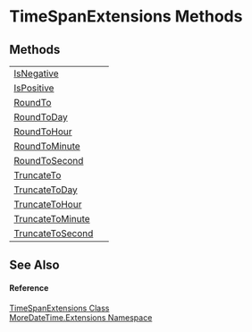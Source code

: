 # TimeSpanExtensions Methods




## Methods
<table>
<tr>
<td><a href="M_MoreDateTime_Extensions_TimeSpanExtensions_IsNegative">IsNegative</a></td>
<td> </td></tr>
<tr>
<td><a href="M_MoreDateTime_Extensions_TimeSpanExtensions_IsPositive">IsPositive</a></td>
<td> </td></tr>
<tr>
<td><a href="M_MoreDateTime_Extensions_TimeSpanExtensions_RoundTo">RoundTo</a></td>
<td> </td></tr>
<tr>
<td><a href="M_MoreDateTime_Extensions_TimeSpanExtensions_RoundToDay">RoundToDay</a></td>
<td> </td></tr>
<tr>
<td><a href="M_MoreDateTime_Extensions_TimeSpanExtensions_RoundToHour">RoundToHour</a></td>
<td> </td></tr>
<tr>
<td><a href="M_MoreDateTime_Extensions_TimeSpanExtensions_RoundToMinute">RoundToMinute</a></td>
<td> </td></tr>
<tr>
<td><a href="M_MoreDateTime_Extensions_TimeSpanExtensions_RoundToSecond">RoundToSecond</a></td>
<td> </td></tr>
<tr>
<td><a href="M_MoreDateTime_Extensions_TimeSpanExtensions_TruncateTo">TruncateTo</a></td>
<td> </td></tr>
<tr>
<td><a href="M_MoreDateTime_Extensions_TimeSpanExtensions_TruncateToDay">TruncateToDay</a></td>
<td> </td></tr>
<tr>
<td><a href="M_MoreDateTime_Extensions_TimeSpanExtensions_TruncateToHour">TruncateToHour</a></td>
<td> </td></tr>
<tr>
<td><a href="M_MoreDateTime_Extensions_TimeSpanExtensions_TruncateToMinute">TruncateToMinute</a></td>
<td> </td></tr>
<tr>
<td><a href="M_MoreDateTime_Extensions_TimeSpanExtensions_TruncateToSecond">TruncateToSecond</a></td>
<td> </td></tr>
</table>

## See Also


#### Reference
<a href="T_MoreDateTime_Extensions_TimeSpanExtensions">TimeSpanExtensions Class</a>  
<a href="N_MoreDateTime_Extensions">MoreDateTime.Extensions Namespace</a>  
